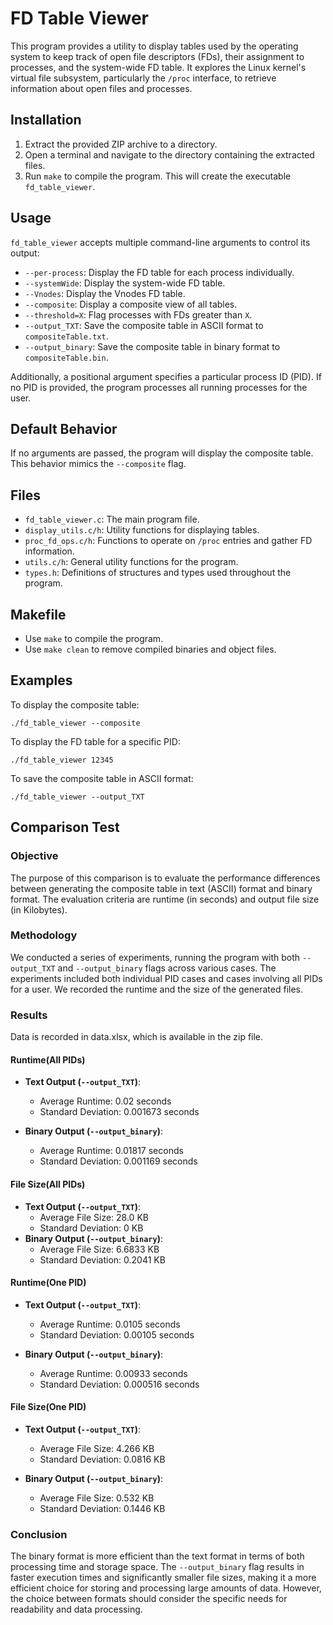 # FD Table Viewer

This program provides a utility to display tables used by the operating system to keep track of open file descriptors (FDs), their assignment to processes, and the system-wide FD table. It explores the Linux kernel's virtual file subsystem, particularly the `/proc` interface, to retrieve information about open files and processes.

## Installation

1. Extract the provided ZIP archive to a directory.
2. Open a terminal and navigate to the directory containing the extracted files.
3. Run `make` to compile the program. This will create the executable `fd_table_viewer`.

## Usage

`fd_table_viewer` accepts multiple command-line arguments to control its output:

- `--per-process`: Display the FD table for each process individually.
- `--systemWide`: Display the system-wide FD table.
- `--Vnodes`: Display the Vnodes FD table.
- `--composite`: Display a composite view of all tables.
- `--threshold=X`: Flag processes with FDs greater than `X`.
- `--output_TXT`: Save the composite table in ASCII format to `compositeTable.txt`.
- `--output_binary`: Save the composite table in binary format to `compositeTable.bin`.

Additionally, a positional argument specifies a particular process ID (PID). If no PID is provided, the program processes all running processes for the user.

## Default Behavior

If no arguments are passed, the program will display the composite table. This behavior mimics the `--composite` flag.

## Files

- `fd_table_viewer.c`: The main program file.
- `display_utils.c/h`: Utility functions for displaying tables.
- `proc_fd_ops.c/h`: Functions to operate on `/proc` entries and gather FD information.
- `utils.c/h`: General utility functions for the program.
- `types.h`: Definitions of structures and types used throughout the program.

## Makefile

- Use `make` to compile the program.
- Use `make clean` to remove compiled binaries and object files.

## Examples

To display the composite table:
```
./fd_table_viewer --composite
```

To display the FD table for a specific PID:
```
./fd_table_viewer 12345
```

To save the composite table in ASCII format:
```
./fd_table_viewer --output_TXT
```

## Comparison Test

### Objective

The purpose of this comparison is to evaluate the performance differences between generating the composite table in text (ASCII) format and binary format. The evaluation criteria are runtime (in seconds) and output file size (in Kilobytes).

### Methodology

We conducted a series of experiments, running the program with both `--output_TXT` and `--output_binary` flags across various cases. The experiments included both individual PID cases and cases involving all PIDs for a user. We recorded the runtime and the size of the generated files.

### Results

Data is recorded in data.xlsx, which is available in the zip file.

#### Runtime(All PIDs)

- **Text Output (`--output_TXT`)**:
  - Average Runtime: 0.02 seconds
  - Standard Deviation: 0.001673 seconds

- **Binary Output (`--output_binary`)**:
  - Average Runtime: 0.01817 seconds
  - Standard Deviation: 0.001169 seconds

#### File Size(All PIDs)

- **Text Output (`--output_TXT`)**:
  - Average File Size: 28.0 KB
  - Standard Deviation: 0 KB
- **Binary Output (`--output_binary`)**:
  - Average File Size: 6.6833 KB
  - Standard Deviation: 0.2041 KB

#### Runtime(One PID)

- **Text Output (`--output_TXT`)**:
  - Average Runtime: 0.0105 seconds
  - Standard Deviation: 0.00105 seconds

- **Binary Output (`--output_binary`)**:
  - Average Runtime: 0.00933 seconds
  - Standard Deviation: 0.000516 seconds

#### File Size(One PID)

- **Text Output (`--output_TXT`)**:
  - Average File Size: 4.266 KB
  - Standard Deviation: 0.0816 KB

- **Binary Output (`--output_binary`)**:
  - Average File Size: 0.532 KB
  - Standard Deviation: 0.1446 KB

### Conclusion

The binary format is more efficient than the text format in terms of both processing time and storage space. The `--output_binary` flag results in faster execution times and significantly smaller file sizes, making it a more efficient choice for storing and processing large amounts of data. However, the choice between formats should consider the specific needs for readability and data processing.
